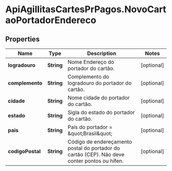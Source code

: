 # ApiAgillitasCartesPrPagos.NovoCartaoPortadorEndereco

## Properties
Name | Type | Description | Notes
------------ | ------------- | ------------- | -------------
**logradouro** | **String** | Nome Endereço  do portador do cartão. | [optional] 
**complemento** | **String** | Complemento do logradouro do portador do cartão. | [optional] 
**cidade** | **String** | Nome cidade do portador do cartão. | [optional] 
**estado** | **String** | Sigla do estado do portador do cartão. | [optional] 
**pais** | **String** | País do portador &#x3D; \&quot;Brasil\&quot; | [optional] 
**codigoPostal** | **String** | Código de endereçamento postal do portador do cartão (CEP). Não deve conter pontos ou hífen. | [optional] 


